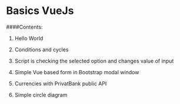 # Basics VueJs


####Contents:

1. Hello World

2. Conditions and cycles

3. Script is checking the selected option and changes value of input

4. Simple Vue based form in Bootstrap modal window

5. Currencies with PrivatBank public API

6. Simple circle diagram 

